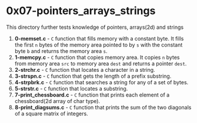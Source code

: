# 0x07-pointers_arrays_strings
This directory further tests knowledge of pointers, arrays(2d) and strings
1. **0-memset.c** - `C` function that fills memory with a constant byte. It fills the first `n` bytes of the memory area pointed to by `s` with the constant byte `b` and returns the memory area `s`.
2. **1-memcpy.c** - `C` function that copies memory area. It copies `n` bytes from memory area `src` to memory area `dest` and returns a pointer `dest`.
3. **2-strchr.c** - `C` function that locates a character in a string.
4. **3-strspn.c** - `C` function that gets the length of a prefix substring.
5. **4-strpbrk.c** - `C` function that searches a string for any of a set of bytes.
6. **5-strstr.c** - `C` function that locates a substring.
7. **7-print_chessboard.c** - `C` function that prints each element of a chessboard(2d array of char type).
8. **8-print_diagsums.c** - `C` function that prints the sum of the two diagonals of a square matrix of integers.
